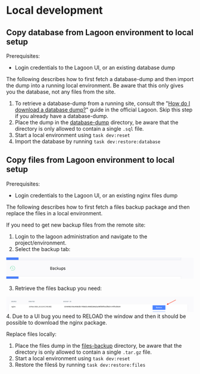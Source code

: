 # Local development

## Copy database from Lagoon environment to local setup
Prerequisites:
* Login credentials to the Lagoon UI, or an existing database dump

The following describes how to first fetch a database-dump and then import the
dump into a running local environment. Be aware that this only gives you the
database, not any files from the site.

1. To retrieve a database-dump from a running site, consult the "[How do I download a database dump?](https://docs.lagoon.sh/lagoon/resources/tutorials-and-webinars#how-do-i-download-a-database-dump)" guide in the official Lagoon. Skip this step if you already have a database-dump.
2. Place the dump in the [database-dump](../database-dump) directory, be aware
   that the directory is only allowed to contain a single `.sql` file.
3. Start a local environment using `task dev:reset`
4. Import the database by running `task dev:restore:database`

## Copy files from Lagoon environment to local setup
Prerequisites:
* Login credentials to the Lagoon UI, or an existing nginx files dump

The following describes how to first fetch a files backup package
and then replace the files in a local environment.

If you need to get new backup files from the remote site:
1. Login to the lagoon administration and navigate to the project/environment.
2. Select the backup tab:

![backup_tab image](images/backup_tab.png)

3. Retrieve the files backup you need:

![retrieve image](images/retrieve.png)
4. Due to a UI bug you need to RELOAD the window and then it should be possible to download the nginx package.

Replace files locally:
1. Place the files dump in the [files-backup](../files-backup) directory, be aware
   that the directory is only allowed to contain a single `.tar.gz` file.
2. Start a local environment using `task dev:reset`
3. Restore the filesš by running `task dev:restore:files`
